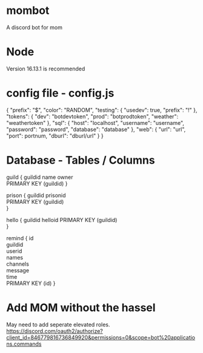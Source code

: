 # mombot

A discord bot for mom

# Node

Version 16.13.1 is recommended

# config file - config.js

{
"prefix": "$",
"color": "RANDOM",
"testing": {
"usedev": true,
"prefix": "!"
},
"tokens": {
"dev": "botdevtoken",
"prod": "botprodtoken",
"weather": "weathertoken"
},
"sql": {
"host": "localhost",
"username": "username",
"password": "password",
"database": "database"
},
"web": {
"url": "url",
"port": portnum,
"dburl": "dburl/url"
}
}

# Database - Tables / Columns

guild {
guildid
name
owner  
PRIMARY KEY (guildid)
}

prison {
guildid
prisonid  
PRIMARY KEY (guildid)  
}

hello {
guildid
helloid
PRIMARY KEY (guildid)  
}

remind {
id  
 guildid  
 userid  
 names  
 channels  
 message  
 time  
 PRIMARY KEY (id)
}

# Add MOM without the hassel

May need to add seperate elevated roles.
https://discord.com/oauth2/authorize?client_id=846779816736849920&permissions=0&scope=bot%20applications.commands
